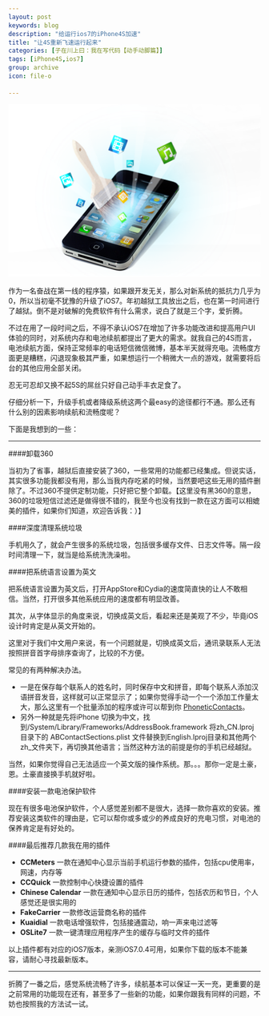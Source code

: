 ```yaml
---
layout: post
keywords: blog
description: "给运行ios7的iPhone4S加速"
title: "让4S重新飞速运行起来"
categories: [子在川上曰：我在写代码【动手动脚篇】]
tags: [iPhone4S,ios7]
group: archive
icon: file-o

---
```


![image](/assets/images/2014-04-25-iPhoneSpeedUp.png)

作为一名奋战在第一线的程序猿，如果跟开发无关，那么对新系统的抵抗力几乎为0，所以当初毫不犹豫的升级了iOS7。年初越狱工具放出之后，也在第一时间进行了越狱。倒不是对破解的免费软件有什么需求，说白了就是三个字，爱折腾。

不过在用了一段时间之后，不得不承认iOS7在增加了许多功能改进和提高用户UI体验的同时，对系统内存和电池续航都提出了更大的需求。就我自己的4S而言，电池续航方面，保持正常频率的电话短信微信微博，基本半天就得充电。流畅度方面更是糟糕，闪退现象极其严重，如果想运行一个稍微大一点的游戏，就需要将后台的其他应用全部关闭。

忍无可忍却又换不起5S的屌丝只好自己动手丰衣足食了。

仔细分析一下，升级手机或者降级系统这两个最easy的途径都行不通。那么还有什么别的因素影响续航和流畅度呢？

下面是我想到的一些：

---

####卸载360

当初为了省事，越狱后直接安装了360，一些常用的功能都已经集成。但说实话，其实很多功能我都没有用，那么当我内存吃紧的时候，当然要吧这些无用的插件删除了。不过360不提供定制功能，只好把它整个卸载。【这里没有黑360的意思，360的垃圾短信过滤还是做得很不错的，我至今也没有找到一款在这方面可以相媲美的插件，如果你们知道，欢迎告诉我：）】

####深度清理系统垃圾

手机用久了，就会产生很多的系统垃圾，包括很多缓存文件、日志文件等。隔一段时间清理一下，就当是给系统洗洗澡啦。

####把系统语言设置为英文

把系统语言设置为英文后，打开AppStore和Cydia的速度简直快的让人不敢相信。当然，打开很多其他系统应用的速度都有明显改善。

其次，从字体显示的角度来说，切换成英文后，看起来还是美观了不少，毕竟iOS设计时肯定是从英文开始的。

这里对于我们中文用户来说，有一个问题就是，切换成英文后，通讯录联系人无法按照拼音首字母排序查询了，比较的不方便。

常见的有两种解决办法。

* 一是在保存每个联系人的姓名时，同时保存中文和拼音，即每个联系人添加汉语拼音发音，这样就可以正常显示了；如果你觉得手动一个一个添加工作量太大，那么这里有一个批量添加的程序或许可以帮到你 [PhoneticContacts](https://github.com/lexrus/PhoneticContacts)。
* 另外一种就是先将iPhone 切换为中文，找到/System/Library/Frameworks/AddressBook.framework 将zh_CN.lproj目录下的 ABContactSections.plist 文件替换到English.lproj目录和其他两个zh_文件夹下，再切换其他语言；当然这种方法的前提是你的手机已经越狱。

当然，如果你觉得自己无法适应一个英文版的操作系统。那。。。那你一定是土豪，恩。土豪直接换手机就好啦。

####安装一款电池保护软件

现在有很多电池保护软件，个人感觉差别都不是很大，选择一款你喜欢的安装。推荐安装这类软件的理由是，它可以帮你或多或少的养成良好的充电习惯，对电池的保养肯定是有好处的。

####最后推荐几款我在用的插件

* **CCMeters**	一款在通知中心显示当前手机运行参数的插件，包括cpu使用率，网速，内存等
* **CCQuick**	一款控制中心快捷设置的插件
* **Chinese Calendar**	一款在通知中心显示日历的插件，包括农历和节日，个人感觉还是很实用的
* **FakeCarrier**	一款修改运营商名称的插件
* **Kuaidial**	一款电话增强软件，包括接通震动，响一声来电过滤等
* **OSLite7**	一款一键清理应用程序产生的缓存与临时文件的插件

以上插件都有对应的iOS7版本，亲测iOS7.0.4可用，如果你下载的版本不能兼容，请耐心寻找最新版本。

---

折腾了一番之后，感觉系统流畅了许多，续航基本可以保证一天一充，更重要的是之前常用的功能现在还有，甚至多了一些新的功能，如果你跟我有同样的问题，不妨也按照我的方法试一试。



